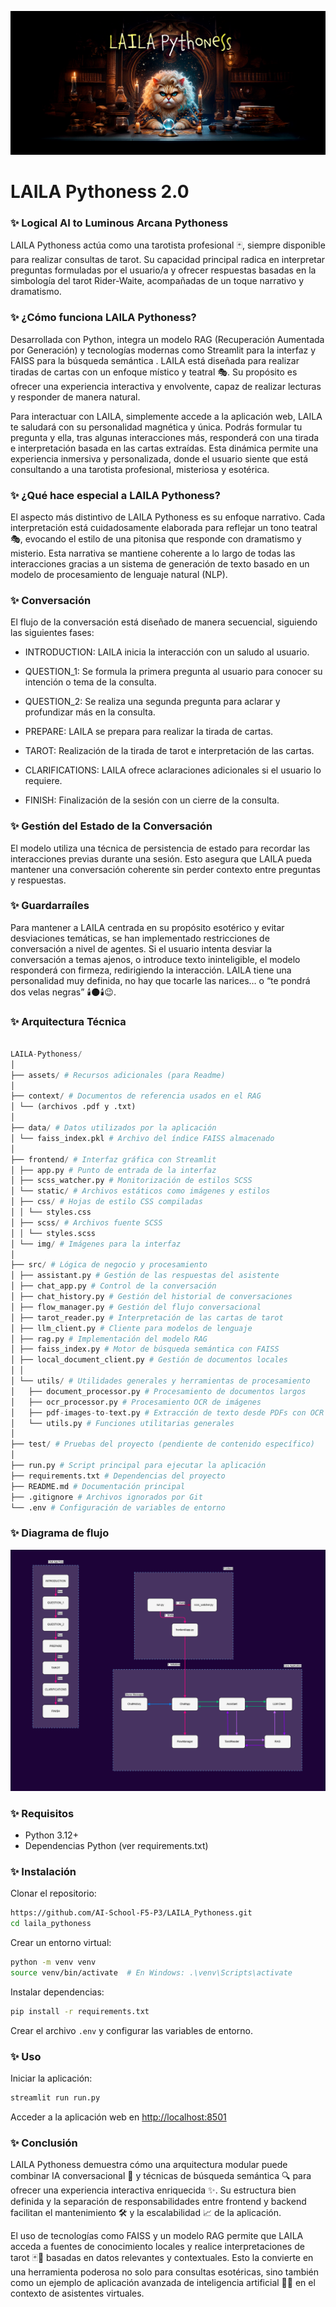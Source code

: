 ![](./assets/header.png)

# **LAILA Pythoness 2.0**
### ✨ **Logical AI to Luminous Arcana Pythoness**

LAILA Pythoness actúa como una tarotista profesional 🃏, siempre disponible para realizar consultas de tarot. Su capacidad principal radica en interpretar preguntas formuladas por el usuario/a y ofrecer respuestas basadas en la simbología del tarot Rider-Waite, acompañadas de un toque narrativo y dramatismo.

### ✨ ¿Cómo funciona LAILA Pythoness?

Desarrollada con Python, integra un modelo RAG (Recuperación Aumentada por Generación) y tecnologías modernas como Streamlit para la interfaz y FAISS para la búsqueda semántica .
LAILA está diseñada para realizar tiradas de cartas con un enfoque místico y teatral 🎭. Su propósito es ofrecer una experiencia interactiva y envolvente, capaz de realizar lecturas y responder de manera natural.

Para interactuar con LAILA, simplemente accede a la aplicación web, LAILA te saludará con su personalidad magnética y única. Podrás formular tu pregunta y ella, tras algunas interacciones más, responderá con una tirada e interpretación basada en las cartas extraídas. Esta dinámica permite una experiencia inmersiva y personalizada, donde el usuario siente que está consultando a una tarotista profesional, misteriosa y esotérica.

### ✨ ¿Qué hace especial a LAILA Pythoness?

El aspecto más distintivo de LAILA Pythoness es su enfoque narrativo. Cada interpretación está cuidadosamente elaborada para reflejar un tono teatral 🎭, evocando el estilo de una pitonisa que responde con dramatismo y misterio. Esta narrativa se mantiene coherente a lo largo de todas las interacciones gracias a un sistema de generación de texto basado en un modelo de procesamiento de lenguaje natural (NLP).

### ✨ Conversación
El flujo de la conversación está diseñado de manera secuencial, siguiendo las siguientes fases:

+ INTRODUCTION: LAILA inicia la interacción con un saludo al usuario.

+ QUESTION_1: Se formula la primera pregunta al usuario para conocer su intención o tema de la consulta.

+ QUESTION_2: Se realiza una segunda pregunta para aclarar y profundizar más en la consulta.

+ PREPARE: LAILA se prepara para realizar la tirada de cartas.

+ TAROT: Realización de la tirada de tarot e interpretación de las cartas.

+ CLARIFICATIONS: LAILA ofrece aclaraciones adicionales si el usuario lo requiere.

+ FINISH: Finalización de la sesión con un cierre de la consulta.

### ✨ Gestión del Estado de la Conversación

El modelo utiliza una técnica de persistencia de estado para recordar las interacciones previas durante una sesión. Esto asegura que LAILA pueda mantener una conversación coherente sin perder contexto entre preguntas y respuestas.

### ✨ Guardarraíles
Para mantener a LAILA centrada en su propósito esotérico y evitar desviaciones temáticas, se han implementado restricciones de conversación a nivel de agentes. Si el usuario intenta desviar la conversación a temas ajenos, o introduce texto ininteligible, el modelo responderá con firmeza, redirigiendo la interacción.
LAILA tiene una personalidad muy definida, no hay que tocarle las narices… o “te pondrá dos velas negras” 🕯️🌑🕯️😉.

### ✨ Arquitectura Técnica

```python

LAILA-Pythoness/
│
├── assets/ # Recursos adicionales (para Readme)
│
├── context/ # Documentos de referencia usados en el RAG
│ └── (archivos .pdf y .txt)
│
├── data/ # Datos utilizados por la aplicación
│ └── faiss_index.pkl # Archivo del índice FAISS almacenado
│
├── frontend/ # Interfaz gráfica con Streamlit
│ ├── app.py # Punto de entrada de la interfaz
│ ├── scss_watcher.py # Monitorización de estilos SCSS
│ └── static/ # Archivos estáticos como imágenes y estilos
│ ├── css/ # Hojas de estilo CSS compiladas
│ │ └── styles.css
│ ├── scss/ # Archivos fuente SCSS
│ │ └── styles.scss
│ └── img/ # Imágenes para la interfaz
│
├── src/ # Lógica de negocio y procesamiento
│ ├── assistant.py # Gestión de las respuestas del asistente
│ ├── chat_app.py # Control de la conversación
│ ├── chat_history.py # Gestión del historial de conversaciones
│ ├── flow_manager.py # Gestión del flujo conversacional
│ ├── tarot_reader.py # Interpretación de las cartas de tarot
│ ├── llm_client.py # Cliente para modelos de lenguaje
│ ├── rag.py # Implementación del modelo RAG
│ ├── faiss_index.py # Motor de búsqueda semántica con FAISS
│ ├── local_document_client.py # Gestión de documentos locales
│ │
│ └── utils/ # Utilidades generales y herramientas de procesamiento
│   ├── document_processor.py # Procesamiento de documentos largos
│   ├── ocr_processor.py # Procesamiento OCR de imágenes
│   ├── pdf-images-to-text.py # Extracción de texto desde PDFs con OCR
│   └── utils.py # Funciones utilitarias generales
│
├── test/ # Pruebas del proyecto (pendiente de contenido específico)
│
├── run.py # Script principal para ejecutar la aplicación
├── requirements.txt # Dependencias del proyecto
├── README.md # Documentación principal
├── .gitignore # Archivos ignorados por Git
└── .env # Configuración de variables de entorno

```
### ✨ Diagrama de flujo

![](./assets/laila_pythoness.drawio.png)

### ✨ Requisitos

+ Python 3.12+
+ Dependencias Python (ver requirements.txt)

### ✨ Instalación

Clonar el repositorio:

```bash
https://github.com/AI-School-F5-P3/LAILA_Pythoness.git
cd laila_pythoness

```

Crear un entorno virtual:

```bash
python -m venv venv
source venv/bin/activate  # En Windows: .\venv\Scripts\activate

```

Instalar dependencias:

```bash
pip install -r requirements.txt

```

Crear el archivo `.env`  y configurar las variables de entorno.

### ✨ Uso

Iniciar la aplicación:

```bash
streamlit run run.py

```

Acceder a la aplicación web en [http://localhost:8501](http://localhost:8501/)

### ✨ Conclusión

LAILA Pythoness demuestra cómo una arquitectura modular puede combinar IA conversacional 🤖 y técnicas de búsqueda semántica 🔍 para ofrecer una experiencia interactiva enriquecida ✨. Su estructura bien definida y la separación de responsabilidades entre frontend y backend facilitan el mantenimiento 🛠️ y la escalabilidad 📈 de la aplicación.

El uso de tecnologías como FAISS y un modelo RAG permite que LAILA acceda a fuentes de conocimiento locales y realice interpretaciones de tarot 🃏🔮 basadas en datos relevantes y contextuales. Esto la convierte en una herramienta poderosa no solo para consultas esotéricas, sino también como un ejemplo de aplicación avanzada de inteligencia artificial 🧠🤖 en el contexto de asistentes virtuales.
